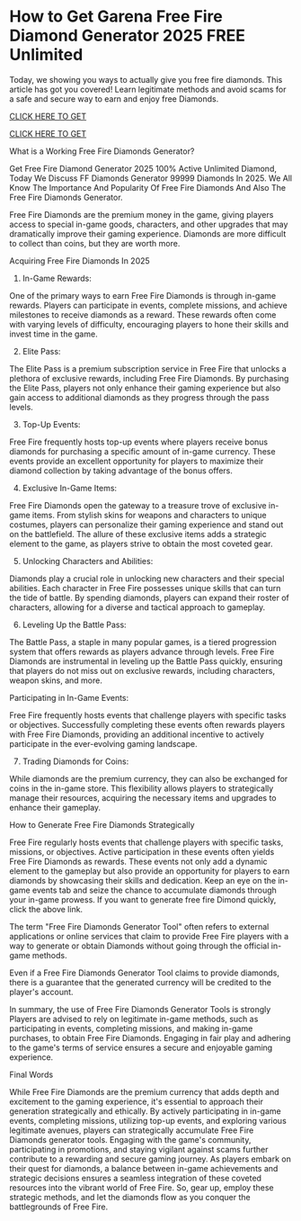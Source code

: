 # How to Get Garena Free Fire Diamond Generator 2025 FREE Unlimited

Today, we showing you ways to actually give you free fire diamonds. This article has got you covered! Learn legitimate methods and avoid scams for a safe and secure way to earn and enjoy free Diamonds.

[CLICK HERE TO GET](https://appbitly.com/freefire1)

[CLICK HERE TO GET](https://appbitly.com/freefire1)


What is a Working Free Fire Diamonds Generator?

Get Free Fire Diamond Generator 2025 100% Active Unlimited Diamond, Today We Discuss FF Diamonds Generator 99999 Diamonds In 2025. We All Know The Importance And Popularity Of Free Fire Diamonds And Also The Free Fire Diamonds Generator.



Free Fire Diamonds are the premium money in the game, giving players access to special in-game goods, characters, and other upgrades that may dramatically improve their gaming experience. Diamonds are more difficult to collect than coins, but they are worth more.

Acquiring Free Fire Diamonds In 2025

1. In-Game Rewards:

One of the primary ways to earn Free Fire Diamonds is through in-game rewards. Players can participate in events, complete missions, and achieve milestones to receive diamonds as a reward. These rewards often come with varying levels of difficulty, encouraging players to hone their skills and invest time in the game.

2. Elite Pass:

The Elite Pass is a premium subscription service in Free Fire that unlocks a plethora of exclusive rewards, including Free Fire Diamonds. By purchasing the Elite Pass, players not only enhance their gaming experience but also gain access to additional diamonds as they progress through the pass levels.

3. Top-Up Events:

Free Fire frequently hosts top-up events where players receive bonus diamonds for purchasing a specific amount of in-game currency. These events provide an excellent opportunity for players to maximize their diamond collection by taking advantage of the bonus offers.

4. Exclusive In-Game Items:

Free Fire Diamonds open the gateway to a treasure trove of exclusive in-game items. From stylish skins for weapons and characters to unique costumes, players can personalize their gaming experience and stand out on the battlefield. The allure of these exclusive items adds a strategic element to the game, as players strive to obtain the most coveted gear.

5. Unlocking Characters and Abilities:

Diamonds play a crucial role in unlocking new characters and their special abilities. Each character in Free Fire possesses unique skills that can turn the tide of battle. By spending diamonds, players can expand their roster of characters, allowing for a diverse and tactical approach to gameplay.

6. Leveling Up the Battle Pass:

The Battle Pass, a staple in many popular games, is a tiered progression system that offers rewards as players advance through levels. Free Fire Diamonds are instrumental in leveling up the Battle Pass quickly, ensuring that players do not miss out on exclusive rewards, including characters, weapon skins, and more.

Participating in In-Game Events:

Free Fire frequently hosts events that challenge players with specific tasks or objectives. Successfully completing these events often rewards players with Free Fire Diamonds, providing an additional incentive to actively participate in the ever-evolving gaming landscape.

7. Trading Diamonds for Coins:

While diamonds are the premium currency, they can also be exchanged for coins in the in-game store. This flexibility allows players to strategically manage their resources, acquiring the necessary items and upgrades to enhance their gameplay.

How to Generate Free Fire Diamonds Strategically

Free Fire regularly hosts events that challenge players with specific tasks, missions, or objectives. Active participation in these events often yields Free Fire Diamonds as rewards. These events not only add a dynamic element to the gameplay but also provide an opportunity for players to earn diamonds by showcasing their skills and dedication. Keep an eye on the in-game events tab and seize the chance to accumulate diamonds through your in-game prowess. If you want to generate free fire Dimond quickly, click the above link.

The term "Free Fire Diamonds Generator Tool" often refers to external applications or online services that claim to provide Free Fire players with a way to generate or obtain Diamonds without going through the official in-game methods.

Even if a Free Fire Diamonds Generator Tool claims to provide diamonds, there is a guarantee that the generated currency will be credited to the player's account.

In summary, the use of Free Fire Diamonds Generator Tools is strongly Players are advised to rely on legitimate in-game methods, such as participating in events, completing missions, and making in-game purchases, to obtain Free Fire Diamonds. Engaging in fair play and adhering to the game's terms of service ensures a secure and enjoyable gaming experience.

Final Words

While Free Fire Diamonds are the premium currency that adds depth and excitement to the gaming experience, it's essential to approach their generation strategically and ethically. By actively participating in in-game events, completing missions, utilizing top-up events, and exploring various legitimate avenues, players can strategically accumulate Free Fire Diamonds generator tools. Engaging with the game's community, participating in promotions, and staying vigilant against scams further contribute to a rewarding and secure gaming journey. As players embark on their quest for diamonds, a balance between in-game achievements and strategic decisions ensures a seamless integration of these coveted resources into the vibrant world of Free Fire. So, gear up, employ these strategic methods, and let the diamonds flow as you conquer the battlegrounds of Free Fire.

